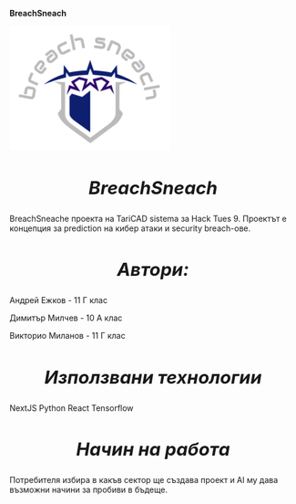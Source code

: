**BreachSneach**

![Screenshot](logo.png)

## ***<h2 align="center">BreachSneach***</h1> 
BreachSneachе проекта на TariCAD sistema за Hack Tues 9. Проектът е концепция за prediction на кибер атаки и security breach-ове.

## ***<h2 align="center">Автори:***</h1> 

Андрей Ежков - 11 Г клас

Димитър Милчев - 10 А клас

Викторио Миланов - 11 Г клас

## ***<h2 align="center">Използвани технологии***</h1> 
NextJS
Python
React
Tensorflow
    
## ***<h2 align="center">Начин на работа***</h1> 
Потребителя избира в какъв сектор ще създава проект и AI му дава възможни начини за пробиви в бъдеще.
